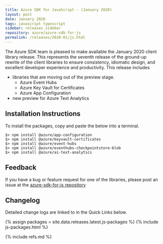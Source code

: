 ```yaml
---
title: Azure SDK for JavaScript - (January 2020)
layout: post
date: January 2020
tags: javascript typescript
sidebar: releases_sidebar
repository: azure/azure-sdk-for-js
permalink: /releases/2020-01/js.html
---
```


The Azure SDK team is pleased to make available the January 2020 client library release. This represents the seventh release of the ground-up rewrite of the client libraries to ensure consistency, idiomatic design, and excellent developer experience and productivity. This release includes 
- libraries that are moving out of the preview stage.
    - Azure Event Hubs
    - Azure Key Vault for Certificates
    - Azure App Configuration
- new preview for Azure Text Analytics

## Installation Instructions
To install the packages, copy and paste the below into a terminal.

    $> npm install @azure/app-configuration
    $> npm install @azure/keyvault-certificates
    $> npm install @azure/event-hubs
    $> npm install @azure/eventhubs-checkpointstore-blob
    $> npm install @azure/ai-text-analytics

## Feedback
If you have a bug or feature request for one of the libraries, please post an issue at the [azure-sdk-for-js repository](https://github.com/azure/azure-sdk-for-js/issues)

## Changelog
Detailed change logs are linked to in the Quick Links below. 


{% assign packages = site.data.releases.latest.js-packages %}
{% include js-packages.html %}


{% include refs.md %}
